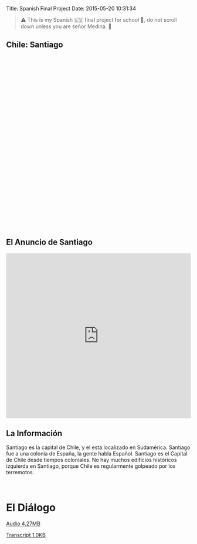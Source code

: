 Title: Spanish Final Project
Date: 2015-05-20 10:31:34

> :warning: This is my Spanish :es: final project for school :closed_book:, do not scroll down unless you are señor Medina. :see_no_evil:


## Chile: Santiago 
<script type="text/javascript" src="http://maps.google.com/maps/api/js?sensor=false"></script><div style="overflow:hidden;height:450px;width:100%;"><div id="gmap_canvas" style="height:450px;width:100%;"></div><style>#gmap_canvas img{max-width:none!important;background:none!important}</style><a class="google-map-code" href="http://www.map-embed.com" id="get-map-data">map-embed.com</a></div><script type="text/javascript"> function init_map(){var myOptions = {zoom:12,center:new google.maps.LatLng(-33.4691199,-70.641997),mapTypeId: google.maps.MapTypeId.ROADMAP};map = new google.maps.Map(document.getElementById("gmap_canvas"), myOptions);marker = new google.maps.Marker({map: map,position: new google.maps.LatLng(-33.4691199, -70.641997)});infowindow = new google.maps.InfoWindow({content:"<b>El Capital</b><br/><br/> Santiago, Chile" });google.maps.event.addListener(marker, "click", function(){infowindow.open(map,marker);});}google.maps.event.addDomListener(window, 'load', init_map);</script>

<br/>

## El Anuncio de Santiago
<iframe width="100%" height="450" 
  src="https://www.youtube.com/embed/ddeyASooi-Y" 
  frameborder="0" allowfullscreen></iframe>

<br/>

## La Información
Santiago es la capital de Chile, y el está localizado en Sudamérica. Santiago fue a 
una colonia de España, la gente habla Español. Santiago es el Capital de Chile desde 
tiempos coloniales. No hay muchos edificios históricos izquierda en Santiago, porque 
Chile es regularmente golpeado por los terremotos. 

<br/>

# El Diálogo

[Audio 4.27MB](https://drive.google.com/open?id=0By7EsMbobQlHeWFEcW8zay1sRms&authuser=1)

[Transcript 1.0KB](https://docs.google.com/a/ssis.edu.vn/document/d/1HKCqyCCnkrh92pjVIjTzz4BgmwrSeOYT8JLRiuY_6wE/pub)
